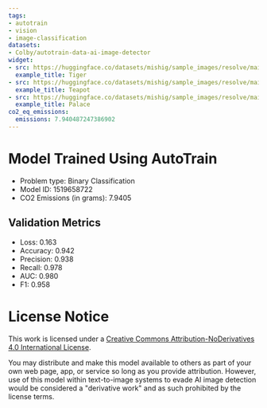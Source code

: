 ```yaml
---
tags:
- autotrain
- vision
- image-classification
datasets:
- Colby/autotrain-data-ai-image-detector
widget:
- src: https://huggingface.co/datasets/mishig/sample_images/resolve/main/tiger.jpg
  example_title: Tiger
- src: https://huggingface.co/datasets/mishig/sample_images/resolve/main/teapot.jpg
  example_title: Teapot
- src: https://huggingface.co/datasets/mishig/sample_images/resolve/main/palace.jpg
  example_title: Palace
co2_eq_emissions:
  emissions: 7.940487247386902
---
```


# Model Trained Using AutoTrain

- Problem type: Binary Classification
- Model ID: 1519658722
- CO2 Emissions (in grams): 7.9405

## Validation Metrics

- Loss: 0.163
- Accuracy: 0.942
- Precision: 0.938
- Recall: 0.978
- AUC: 0.980
- F1: 0.958

# License Notice

This work is licensed under a [Creative Commons Attribution-NoDerivatives 4.0 International License](https://creativecommons.org/licenses/by-nd/4.0/).

You may distribute and make this model available to others as part of your own web page, app, or service so long as you provide attribution. However, use of this model within text-to-image systems to evade AI image detection would be considered a "derivative work" and as such prohibited by the license terms.